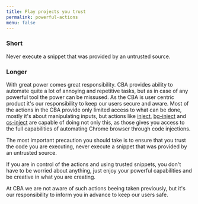 ```yaml
---
title: Play projects you trust
permalink: powerful-actions
menu: false
---
```


### Short
Never execute a snippet that was provided by an untrusted source.

### Longer

With great power comes great responsibility. CBA provides ability to automate
quite a lot of annoying and repetitive tasks, but as in case of any powerful
tool the power can be missused. As the CBA is user centric product it's our
responsibility to keep our users secure and aware. Most of the actions in the
CBA provide only limited access to what can be done, mostly it's about
manipulating inputs, but actions like [inject](/inject), [bg-inject](/bg-inject)
and [cs-inject](/inject-cs) are capable of doing not only this, as those gives
you access to the full capabilities of automating Chrome browser through code
injections.

The most important precaution you should take is to ensure that you trust the
code you are executing, never execute a snippet that was provided by an
untrusted source.

If you are in control of the actions and using trusted snippets, you don't have
to be worried about anything, just enjoy your powerful capabilities and be
creative in what you are creating.

At CBA we are not aware of such actions beeing taken previously, but it's our
responsibility to inform you in advance to keep our users safe.
